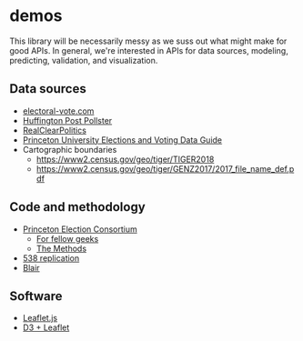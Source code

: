 # demos

This library will be necessarily messy as we suss out what might make for good APIs. In general, we're interested in APIs for data sources, modeling, predicting, validation, and visualization.

## Data sources
- [electoral-vote.com](https://electoral-vote.com)
- [Huffington Post Pollster](https://elections.huffingtonpost.com/pollster/api/v2)
- [RealClearPolitics](https://www.realclearpolitics.com/epolls/latest_polls)
- [Princeton University Elections and Voting Data Guide](https://libguides.princeton.edu/elections)
- Cartographic boundaries
  - https://www2.census.gov/geo/tiger/TIGER2018
  - https://www2.census.gov/geo/tiger/GENZ2017/2017_file_name_def.pdf

## Code and methodology
- [Princeton Election Consortium](http://election.princeton.edu)
    - [For fellow geeks](http://election.princeton.edu/for-fellow-geeks)
    - [The Methods](http://election.princeton.edu/methods)
- [538 replication](https://github.com/jseabold/538model)
- [Blair](https://polistat.mbhs.edu/about/)

## Software
- [Leaflet.js](https://leafletjs.com)
- [D3 + Leaflet](https://bost.ocks.org/mike/leaflet)
